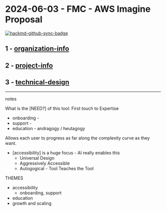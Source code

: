 # 2024-06-03 - FMC - AWS Imagine Proposal


[![hackmd-github-sync-badge](https://hackmd.io/Vl1LGFANQCW7JZctVkhXJg/badge)](https://hackmd.io/Vl1LGFANQCW7JZctVkhXJg)

## 1 - [organization-info](organization-info.md)
## 2 - [project-info](project-info.md)
## 3 - [technical-design](technical-design.md)


---
notes


What is the [NEED?] of this tool:
First touch to Expertise
- onboarding - 
- support - 
- education - andragogy / heutagogy

Allows each user to progress as far along the complexity curve as they want. 


- [accessibility] is a huge focus - AI really enables this
  - Universal Design
  - Aggressively Accessible
  - Autogogical - Tool Teaches the Tool

THEMES
- accessibility 
  - onboarding, support
- education
- growth and scaling